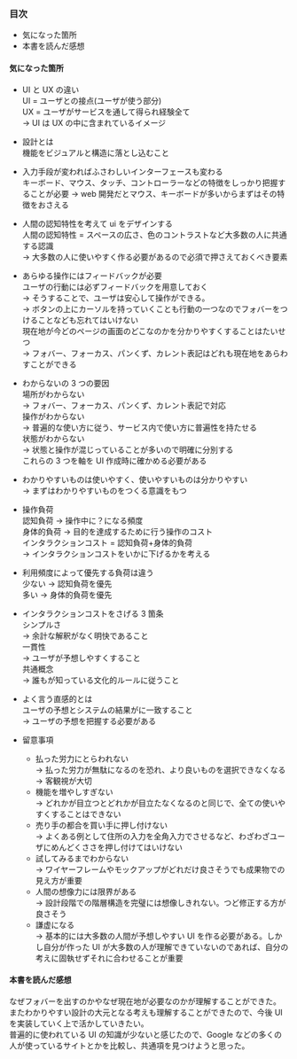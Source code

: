 ### 目次

- 気になった箇所
- 本書を読んだ感想

#### 気になった箇所

- UI と UX の違い  
   UI = ユーザとの接点(ユーザが使う部分)  
   UX = ユーザがサービスを通して得られ経験全て  
   → UI は UX の中に含まれているイメージ
- 設計とは  
   機能をビジュアルと構造に落とし込むこと

- 入力手段が変わればふさわしいインターフェースも変わる  
   キーボード、マウス、タッチ、コントローラーなどの特徴をしっかり把握することが必要 → web 開発だとマウス、キーボードが多いからまずはその特徴をおさえる
- 人間の認知特性を考えて ui をデザインする  
   人間の認知特性 = スペースの広さ、色のコントラストなど大多数の人に共通する認識  
   → 大多数の人に使いやすく作る必要があるので必須で押さえておくべき要素
- あらゆる操作にはフィードバックが必要  
   ユーザの行動には必ずフィードバックを用意しておく  
   → そうすることで、ユーザは安心して操作ができる。  
   → ボタンの上にカーソルを持っていくことも行動の一つなのでフォバーをつけることなども忘れてはいけない  
   現在地が今どのページの画面のどこなのかを分かりやすくすることはたいせつ  
   → フォバー、フォーカス、パンくず、カレント表記はどれも現在地をあらわすことができる
- わからないの 3 つの要因  
   場所がわからない  
   → フォバー、フォーカス、パンくず、カレント表記で対応  
   操作がわからない  
   → 普遍的な使い方に従う、サービス内で使い方に普遍性を持たせる  
   状態がわからない  
   → 状態と操作が混じっていることが多いので明確に分別する  
   これらの 3 つを軸を UI 作成時に確かめる必要がある
- わかりやすいものは使いやすく、使いやすいものは分かりやすい  
   → まずはわかりやすいものをつくる意識をもつ
- 操作負荷  
   認知負荷 → 操作中に？になる頻度  
   身体的負荷 → 目的を達成するために行う操作のコスト  
   インタラクションコスト = 認知負荷+身体的負荷  
   → インタラクションコストをいかに下げるかを考える
- 利用頻度によって優先する負荷は違う  
   少ない → 認知負荷を優先  
   多い → 身体的負荷を優先
- インタラクションコストをさげる 3 箇条  
   シンプルさ  
   → 余計な解釈がなく明快であること  
   一貫性  
   → ユーザが予想しやすくすること  
   共通概念  
   → 誰もが知っている文化的ルールに従うこと
- よく言う直感的とは  
   ユーザの予想とシステムの結果がに一致すること  
   → ユーザの予想を把握する必要がある
- 留意事項
  - 払った労力にとらわれない  
     → 払った労力が無駄になるのを恐れ、より良いものを選択できなくなる  
     → 客観視が大切
  - 機能を増やしすぎない  
     → どれかが目立つとどれかが目立たなくなるのと同じで、全ての使いやすくすることはできない
  - 売り手の都合を買い手に押し付けない  
     → よくある例として住所の入力を全角入力でさせるなど、わざわざユーザにめんどくささを押し付けてはいけない
  - 試してみるまでわからない  
     → ワイヤーフレームやモックアップがどれだけ良さそうでも成果物での見え方が重要
  - 人間の想像力には限界がある  
     → 設計段階での階層構造を完璧には想像しきれない。つど修正する方が良さそう
  - 謙虚になる  
     → 基本的には大多数の人間が予想しやすい UI を作る必要がある。しかし自分が作った UI が大多数の人が理解できていないのであれば、自分の考えに固執せずそれに合わせることが重要

#### 本書を読んだ感想

なぜフォバーを出すのかやなぜ現在地が必要なのかが理解することができた。  
またわかりやすい設計の大元となる考えも理解することができたので、今後 UI を実装していく上で活かしていきたい。  
普遍的に使われている UI の知識が少ないと感じたので、Google などの多くの人が使っているサイトとかを比較し、共通項を見つけようと思った。
